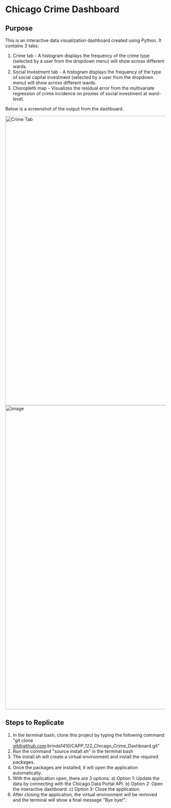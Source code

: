 # Chicago Crime Dashboard

## Purpose

This is an interactive data visualization dashboard created using Python. It contains 3 tabs: 

1. Crime tab - A histogram displays the frequency of the crime type (selected by a user from the dropdown menu) will show across different wards.
2. Social Investment tab - A histogram displays the frequency of the type of social capital investment (selected by a user from the dropdown menu) will show across different wards.
3. Choropleth map - Visualizes the residual error from the multivariate regression of crime incidence on proxies of social investment at ward-level.

Below is a screenshot of the output from the dashboard.

<img width="909" alt="Crime Tab" src="https://user-images.githubusercontent.com/90286831/186738202-d2fc1885-bf96-412e-b79a-838ec191e14d.png">

<img width="956" alt="image" src="https://user-images.githubusercontent.com/90286831/186738281-8515ccbe-bcc3-41e8-81af-925d9658ef9b.png">


## Steps to Replicate

1. In the terminal bash, clone this project by typing the following command "git clone git@github.com:brinda1410/CAPP_122_Chicago_Crime_Dashboard.git"
2. Run the command "source install.sh" in the terminal bash
3. The install.sh will create a virtual environment and install the required packages.
4. Once the packages are installed, it will open the application automatically. 
5. With the application open, there are 3 options:
a) Option 1: Update the data by connecting with the Chicago Data Portal API.
b) Option 2: Open the interactive dashboard.
c) Option 3: Close the application. 
5. After closing the application, the virtual environment will be removed and the terminal will show a final message "Bye bye!".
